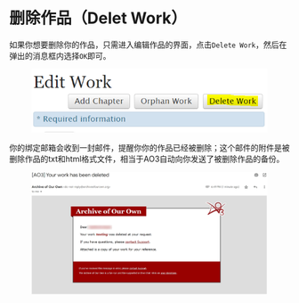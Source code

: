 # 删除作品（Delet Work）

如果你想要删除你的作品，只需进入编辑作品的界面，点击`Delete Work`，然后在弹出的消息框内选择`OK`即可。

<figure><img src="../../.gitbook/assets/image (3).png" alt="" width="446"><figcaption></figcaption></figure>

你的绑定邮箱会收到一封邮件，提醒你你的作品已经被删除；这个邮件的附件是被删除作品的txt和html格式文件，相当于AO3自动向你发送了被删除作品的备份。

<figure><img src="../../.gitbook/assets/MTXX_MH20230323_185214798.jpg" alt="" width="563"><figcaption></figcaption></figure>
